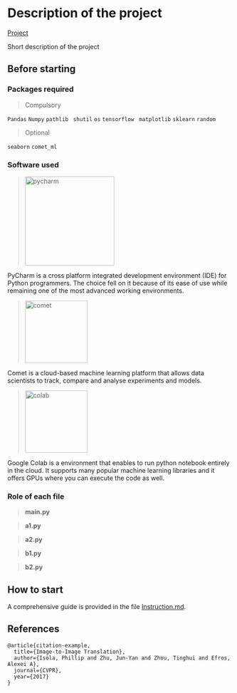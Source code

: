 # Description of the project

[Project](https://github.com/EdoardoGruppi/AMLS_assignment20_21.git)

Short description of the project

## Before starting

### Packages required

> Compulsory
>
`Pandas`
`Numpy`
`pathlib `
`shutil`
`os`
`tensorflow `
`matplotlib`
`sklearn`
`random `

>Optional
>
`seaborn`
`comet_ml`

### Software used

> <img src="https://financesonline.com/uploads/2019/08/PyCharm_Logo1.png" width="200" alt="pycharm">

PyCharm is a cross platform integrated development environment (IDE) for Python programmers. The choice 
fell on it because of its ease of use while remaining one of the most advanced working environments.

> <img src="https://www.comet.ml/images/logo_comet_dark.png" width="140" alt="comet">

Comet is a cloud-based machine learning platform that allows data scientists to track, compare and 
analyse experiments and models.

> <img src="https://cdn-images-1.medium.com/max/1200/1*Lad06lrjlU9UZgSTHUoyfA.png" width="140" alt="colab">

Google Colab is a environment that enables to run python notebook entirely in the cloud. It supports many 
popular machine learning libraries and it offers GPUs where you can execute the code as well. 

### Role of each file

> **main.py**

> **a1.py**

> **a2.py**

> **b1.py**

> **b2.py**

## How to start

A comprehensive guide is provided in the file [Instruction.md](https://github.com/EdoardoGruppi/AMLS_assignment20_21/blob/main/Instructions.md).

## References

```
@article{citation-example,
  title={Image-to-Image Translation},
  author={Isola, Phillip and Zhu, Jun-Yan and Zhou, Tinghui and Efros, Alexei A},
  journal={CVPR},
  year={2017}
}
```
